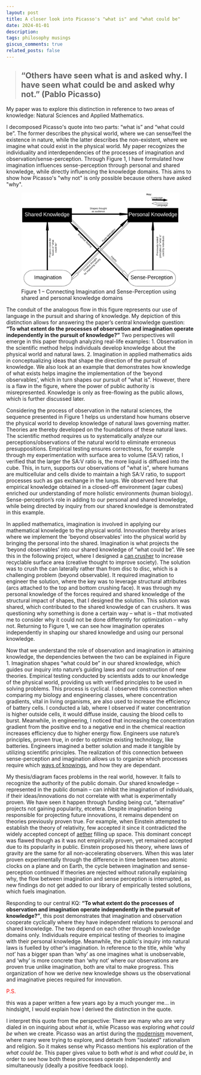 ```yaml
---
layout: post
title: A closer look into Picasso's "what is" and "what could be"
date: 2024-01-01
description: 
tags: philosophy musings
giscus_comments: true
related_posts: false
---
```


> ## “Others have seen what is and asked why. I have seen what could be and asked why not.” (Pablo Picasso)


My paper was to explore this distinction in reference to two areas of knowledge: Natural Sciences and Applied Mathematics.

I decomposed Picasso's quote into two parts: “what is” and “what could be”. The former describes the physical world, where we can sense/feel the existence in nature, while the latter describes the non-existent, where we imagine what could exist in the physical world. My paper recognizes the individuality and interdependencies of the processes of imagination and observation/sense-perception. Through Figure 1, I have formulated how imagination influences sense-perception through personal and shared knowledge, while directly influencing the knowledge domains. This aims to show how Picasso's "why not" is only possible because others have asked "why".

<figure>
    <img src="/assets/img/ways_of_knowing.png"
         alt="Ways of Knowing Graph"
         width="750">
    <figcaption>Figure 1 – Connecting Imagination and Sense-Perception using shared and personal knowledge domains</figcaption>
</figure>

The conduit of the analogous flow in this figure represents our use of language in the pursuit and sharing of knowledge. My depiction of this distinction allows for answering the paper’s central knowledge question: **“To what extent do the processes of observation and imagination operate independently in the pursuit of knowledge?”** Two perspectives will emerge in this paper through analyzing real-life examples: 1. Observation in the scientific method helps individuals develop knowledge about the physical world and natural laws. 2. Imagination in applied mathematics aids in conceptualizing ideas that shape the direction of the pursuit of knowledge. We also look at an example that demonstrates how knowledge of what exists helps imagine the implementation of the ‘beyond observables’, which in turn shapes our pursuit of “what is”. However, there is a flaw in the figure, where the power of public authority is misrepresented. Knowledge is only as free-flowing as the public allows, which is further discussed later.

Considering the process of observation in the natural sciences, the sequence presented in Figure 1 helps us understand how humans observe the physical world to develop knowledge of natural laws governing matter. Theories are thereby developed on the foundations of these natural laws. The scientific method requires us to systematically analyze our perceptions/observations of the natural world to eliminate erroneous presuppositions. Empirical testing ensures correctness, for example through my experimentation with surface area to volume (SA:V) ratios, I verified that the larger the SA:V ratio is, the more liquid is diffused into the cube. This, in turn, supports our observations of "what is", where humans are multicellular and cells divide to maintain a high SA:V ratio, to support processes such as gas exchange in the lungs. We observed here that empirical knowledge obtained in a closed-off environment (agar cubes) enriched our understanding of more holistic environments (human biology). Sense-perception’s role in adding to our personal and shared knowledge, while being directed by inquiry from our shared knowledge is demonstrated in this example.

In applied mathematics, imagination is involved in applying our mathematical knowledge to the physical world. Innovation thereby arises where we implement the 'beyond observables’ into the physical world by bringing the personal into the shared. Imagination is what projects the ‘beyond observables’ into our shared knowledge of “what could be”. We see this in the following project, where I designed a [can crusher](https://github.com/hassanali1228/Can-Crusher) to increase recyclable surface area (creative thought to improve society). The solution was to crush the can laterally rather than from disc to disc, which is a challenging problem (beyond observable). It required imagination to engineer the solution, where the key was to leverage structural attributes (arcs attached to the top and bottom crushing face). It was through my personal knowledge of the forces required and shared knowledge of the structural impact of shapes, that I designed the solution. This solution was shared, which contributed to the shared knowledge of can crushers. It was questioning why something is done a certain way – what is – that motivated me to consider why it could not be done differently for optimization – why not. Returning to Figure 1, we can see how imagination operates independently in shaping our shared knowledge and using our personal knowledge.

Now that we understand the role of observation and imagination in attaining knowledge, the dependencies between the two can be explained in Figure 1. Imagination shapes “what could be” in our shared knowledge, which guides our inquiry into nature’s guiding laws and our construction of new theories. Empirical testing conducted by scientists adds to our knowledge of the physical world, providing us with verified principles to be used in solving problems. This process is cyclical. I observed this connection when comparing my biology and engineering classes, where concentration gradients, vital in living organisms, are also used to increase the efficiency of battery cells. I conducted a lab, where I observed if water concentration is higher outside cells, it would diffuse inside, causing the blood cells to burst. Meanwhile, in engineering, I noticed that increasing the concentration gradient from the positive end to a negative end in the chemical reaction increases efficiency due to higher energy flow. Engineers use nature’s principles, proven true, in order to optimize existing technology, like batteries. Engineers imagined a better solution and made it tangible by utilizing scientific principles. The realization of this connection between sense-perception and imagination allows us to organize which processes require which [ways of knowings](https://ibbetter.com/ways-of-knowing/), and how they are dependant.

My thesis/diagram faces problems in the real world, however. It fails to recognize the authority of the public domain. Our shared knowledge – represented in the public domain – can inhibit the imagination of individuals, if their ideas/innovations do not correlate with what is experimentally proven. We have seen it happen through funding being cut, “alternative” projects not gaining popularity, etcetera. Despite imagination being responsible for projecting future innovations, it remains dependent on theories previously proven true. For example, when Einstein attempted to establish the theory of relativity, few accepted it since it contradicted the widely accepted concept of [aether](https://en.wikipedia.org/wiki/Aether_(classical_element)#:~:text=According%20to%20ancient%20and%20medieval,universe%20beyond%20the%20terrestrial%20sphere.) filling up space. This dominant concept was flawed though as it was not empirically proven, yet remained accepted due to its popularity in public. Einstein proposed his theory, where laws of gravity are the same for all non-accelerating observers. When this was later proven experimentally through the difference in time between two atomic clocks on a plane and on Earth, the cycle between imagination and sense-perception continued If theories are rejected without rationally explaining why, the flow between imagination and sense perception is interrupted, as new findings do not get added to our library of empirically tested solutions, which fuels imagination.

Responding to our central KQ: **“To what extent do the processes of observation and imagination operate independently in the pursuit of knowledge?”**, this post demonstrates that imagination and observation cooperate cyclically where they have independent relations to personal and shared knowledge. The two depend on each other through knowledge domains only. Individuals require empirical testing of theories to imagine with their personal knowledge. Meanwhile, the public's inquiry into natural laws is fuelled by other's imagination. In reference to the title, while ‘why not’ has a bigger span than ‘why’ as one imagines what is unobservable, and ‘why’ is more concrete than ‘why not’ where our observations are proven true unlike imagination, both are vital to make progress. This organization of how we derive new knowledge shows us the observational and imaginative pieces required for innovation.

<span style="color:red">P.S.</span>

this was a paper written a few years ago by a much younger me... in hindsight, I would explain how I derived the distinction in the quote.

I interpret this quote from the perspective: There are many who are very dialed in on inquiring about *what is*, while Picasso was exploring *what could be* when we create. Picasso was an artist during the [modernism](https://en.wikipedia.org/wiki/Modernism) movement, where many were trying to explore, and detach from "isolated" rationalism and religion. So it makes sense why Picasso mentions his exploration of the *what could be*. This paper gives value to both *what is* and *what could be*, in order to see how both these processes operate independently and simultaneously (ideally a positive feedback loop).
